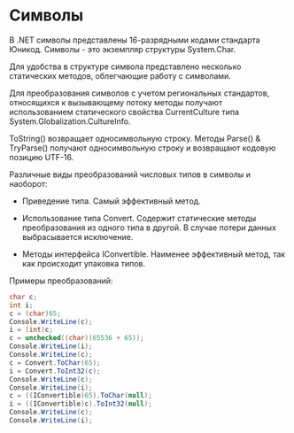 # Символы

В .NET символы представлены 16-разрядными кодами стандарта Юникод. Символы - это экземпляр структуры System.Char. 

Для удобства в структуре символа представлено несколько статических методов, облегчающие работу с символами.

Для преобразования символов с учетом региональных стандартов, относящихся к вызывающему потоку методы получают использованием статического свойства CurrentCulture типа System.Globalization.CultureInfo. 

ToString() возвращает односимвольную строку. Методы Parse() & TryParse() получают односимвольную строку и возвращают кодовую позицию UTF-16.

Различные виды преобразований числовых типов в символы и наоборот:

- Приведение типа. Самый эффективный метод.

- Использование типа Convert. Содержит статические методы преобразования из одного типа в другой. В случае потери данных выбрасывается исключение.

- Методы интерфейса IConvertible. Наименее эффективный метод, так как происходит упаковка типов.

Примеры преобразований:

```csharp
char c;
int i;
c = (char)65;
Console.WriteLine(c);
i = (int)c;
c = unchecked((char)(65536 + 65));
Console.WriteLine(i);
Console.WriteLine(c);
c = Convert.ToChar(65);
i = Convert.ToInt32(c);
Console.WriteLine(c);
Console.WriteLine(i);
c = ((IConvertible)65).ToChar(null);
i = ((IConvertible)c).ToInt32(null);
Console.WriteLine(c);
Console.WriteLine(i);
```
